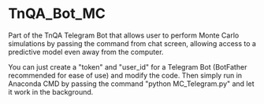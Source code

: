 # TnQA_Bot_MC

Part of the TnQA Telegram Bot that allows user to perform Monte Carlo simulations by passing the command from chat screen, allowing access to a predictive model even away from the computer. 

You can just create a "token" and "user_id" for a Telegram Bot (BotFather recommended for ease of use) and modify the code. Then simply run in Anaconda CMD by passing the command "python MC_Telegram.py" and let it work in the background.

